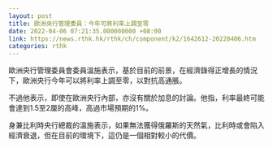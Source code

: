 ```yaml
---
layout: post
title: 歐洲央行管理委員：今年可將利率上調至零
date: 2022-04-06 07:21:35.000000000 +08:00
link: https://news.rthk.hk/rthk/ch/component/k2/1642612-20220406.htm
categories: rthk
---
```


歐洲央行管理委員會委員溫施表示，基於目前的前景，在經濟錄得正增長的情況下，歐洲央行今年可以將利率上調至零，以對抗高通脹。

不過他表示，即使在歐洲央行內部，亦沒有關於加息的討論。他指，利率最終可能會達到1.5至2厘的高峰，高過市場預期的1%。

身兼比利時央行總裁的溫施表示，如果無法獲得俄羅斯的天然氣，比利時或會陷入經濟衰退，但在目前的環境下，這仍是一個相對較小的代價。
